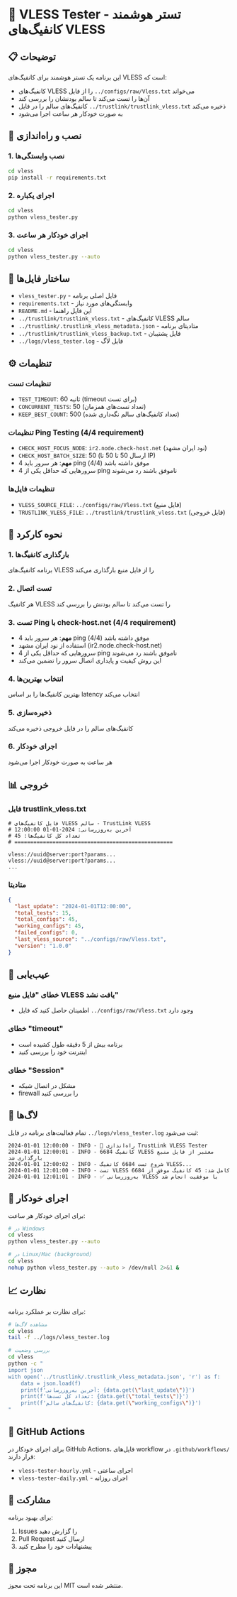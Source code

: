 # 🔗 VLESS Tester - تستر هوشمند کانفیگ‌های VLESS

## 📋 توضیحات
این برنامه یک تستر هوشمند برای کانفیگ‌های VLESS است که:
- کانفیگ‌های VLESS را از فایل `../configs/raw/Vless.txt` می‌خواند
- آن‌ها را تست می‌کند تا سالم بودنشان را بررسی کند
- کانفیگ‌های سالم را در فایل `../trustlink/trustlink_vless.txt` ذخیره می‌کند
- به صورت خودکار هر ساعت اجرا می‌شود

## 🚀 نصب و راه‌اندازی

### 1. نصب وابستگی‌ها
```bash
cd vless
pip install -r requirements.txt
```

### 2. اجرای یکباره
```bash
cd vless
python vless_tester.py
```

### 3. اجرای خودکار هر ساعت
```bash
cd vless
python vless_tester.py --auto
```

## 📁 ساختار فایل‌ها

- `vless_tester.py` - فایل اصلی برنامه
- `requirements.txt` - وابستگی‌های مورد نیاز
- `README.md` - این فایل راهنما
- `../trustlink/trustlink_vless.txt` - کانفیگ‌های VLESS سالم
- `../trustlink/.trustlink_vless_metadata.json` - متادیتای برنامه
- `../trustlink/trustlink_vless_backup.txt` - فایل پشتیبان
- `../logs/vless_tester.log` - فایل لاگ

## ⚙️ تنظیمات

### تنظیمات تست
- `TEST_TIMEOUT`: 60 ثانیه (timeout برای تست)
- `CONCURRENT_TESTS`: 50 (تعداد تست‌های همزمان)
- `KEEP_BEST_COUNT`: 500 (تعداد کانفیگ‌های سالم نگه‌داری شده)

### تنظیمات Ping Testing (4/4 requirement)
- `CHECK_HOST_FOCUS_NODE`: `ir2.node.check-host.net` (نود ایران مشهد)
- `CHECK_HOST_BATCH_SIZE`: 50 (ارسال 50 تا 50 تا IP)
- **مهم**: هر سرور باید 4 ping موفق داشته باشد (4/4)
- سرورهایی که حداقل یکی از 4 ping ناموفق باشند رد می‌شوند

### تنظیمات فایل‌ها
- `VLESS_SOURCE_FILE`: `../configs/raw/Vless.txt` (فایل منبع)
- `TRUSTLINK_VLESS_FILE`: `../trustlink/trustlink_vless.txt` (فایل خروجی)

## 🔧 نحوه کارکرد

### 1. بارگذاری کانفیگ‌ها
برنامه کانفیگ‌های VLESS را از فایل منبع بارگذاری می‌کند

### 2. تست اتصال
هر کانفیگ VLESS را تست می‌کند تا سالم بودنش را بررسی کند

### 3. تست Ping با check-host.net (4/4 requirement)
- **مهم**: هر سرور باید 4 ping موفق داشته باشد (4/4)
- استفاده از نود ایران مشهد (ir2.node.check-host.net)
- سرورهایی که حداقل یکی از 4 ping ناموفق باشند رد می‌شوند
- این روش کیفیت و پایداری اتصال سرور را تضمین می‌کند

### 4. انتخاب بهترین‌ها
بهترین کانفیگ‌ها را بر اساس latency انتخاب می‌کند

### 5. ذخیره‌سازی
کانفیگ‌های سالم را در فایل خروجی ذخیره می‌کند

### 6. اجرای خودکار
هر ساعت به صورت خودکار اجرا می‌شود

## 📊 خروجی

### فایل trustlink_vless.txt
```
# فایل کانفیگ‌های VLESS سالم - TrustLink VLESS
# آخرین به‌روزرسانی: 2024-01-01 12:00:00
# تعداد کل کانفیگ‌ها: 45
# ==================================================

vless://uuid@server:port?params...
vless://uuid@server:port?params...
...
```

### متادیتا
```json
{
  "last_update": "2024-01-01T12:00:00",
  "total_tests": 15,
  "total_configs": 45,
  "working_configs": 45,
  "failed_configs": 0,
  "last_vless_source": "../configs/raw/Vless.txt",
  "version": "1.0.0"
}
```

## 🚨 عیب‌یابی

### خطای "فایل منبع VLESS یافت نشد"
- اطمینان حاصل کنید که فایل `../configs/raw/Vless.txt` وجود دارد

### خطای "timeout"
- برنامه بیش از 5 دقیقه طول کشیده است
- اینترنت خود را بررسی کنید

### خطای "Session"
- مشکل در اتصال شبکه
- firewall را بررسی کنید

## 📝 لاگ‌ها

تمام فعالیت‌های برنامه در فایل `../logs/vless_tester.log` ثبت می‌شود:

```
2024-01-01 12:00:00 - INFO - 🚀 راه‌اندازی TrustLink VLESS Tester
2024-01-01 12:00:01 - INFO - 6684 کانفیگ VLESS معتبر از فایل منبع بارگذاری شد
2024-01-01 12:00:02 - INFO - شروع تست 6684 کانفیگ VLESS...
2024-01-01 12:01:00 - INFO - تست VLESS کامل شد: 45 کانفیگ موفق از 6684
2024-01-01 12:01:01 - INFO - ✅ به‌روزرسانی VLESS با موفقیت انجام شد
```

## 🔄 اجرای خودکار

برای اجرای خودکار هر ساعت:

```bash
# در Windows
cd vless
python vless_tester.py --auto

# در Linux/Mac (background)
cd vless
nohup python vless_tester.py --auto > /dev/null 2>&1 &
```

## 📈 نظارت

برای نظارت بر عملکرد برنامه:

```bash
# مشاهده لاگ‌ها
cd vless
tail -f ../logs/vless_tester.log

# بررسی وضعیت
cd vless
python -c "
import json
with open('../trustlink/.trustlink_vless_metadata.json', 'r') as f:
    data = json.load(f)
    print(f'آخرین به‌روزرسانی: {data.get(\"last_update\")}')
    print(f'تعداد کل تست‌ها: {data.get(\"total_tests\")}')
    print(f'کانفیگ‌های سالم: {data.get(\"working_configs\")}')
"
```

## 🚀 GitHub Actions

برای اجرای خودکار در GitHub Actions، فایل‌های workflow در `.github/workflows/` قرار دارند:

- `vless-tester-hourly.yml` - اجرای ساعتی
- `vless-tester-daily.yml` - اجرای روزانه

## 🤝 مشارکت

برای بهبود برنامه:
1. Issues را گزارش دهید
2. Pull Request ارسال کنید
3. پیشنهادات خود را مطرح کنید

## 📄 مجوز

این برنامه تحت مجوز MIT منتشر شده است.
